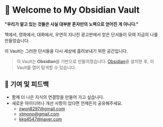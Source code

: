 # 📂 Welcome to My Obsidian Vault

**"우리가 알고 있는 것들은 사실 대부분 혼자만의 노력으로 얻어진 게 아니다."** 

책에서, 영화에서, 대화에서, 우연히 지나친 광고판에서 얻은 단서들이 모여 지금의 나를 만들었습니다. 

이 Vault는 그러한 단서들을 다시 세상에 흘려보내기 위한 공간입니다.


> 이 Vault는 **Obsidian**을 기반으로 만들어졌습니다. [Obsidian](https://obsidian.md/)을 설치한 후, 이 Vault를 열어 탐색할 수 있습니다.


## 🤝 기여 및 피드백

- 함께 더 나은 지식의 연결망을 만들어 가고 싶습니다.
- 새로운 아이디어나 개선 사항이 있다면 언제든지 공유해주세요.
	- [jiwon8297@gmail.com](mailto:jiwon8297@gmail.com "mailto:jiwon8297@gmail.com")
	- [xtmono@gmail.com](mailto:xtmono@gmail.com "mailto:xtmono@gmail.com")
	- [kkg4547@naver.com](mailto:kkg4547@naver.com "mailto:kkg4547@naver.com")

